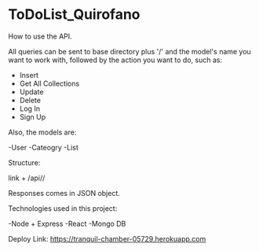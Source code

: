 # ToDoList_Quirofano

How to use the API. 

All queries can be sent to base directory plus '/' and the model's name you want to work with, followed by the action you want to do, such as:

- Insert
- Get All Collections 
- Update
- Delete
- Log In 
- Sign Up

Also, the models are:

-User
-Cateogry
-List

Structure:

link + /api/<Model>/<action>

Responses comes in JSON object.

Technologies used in this project:

-Node + Express
-React
-Mongo DB

Deploy Link:
https://tranquil-chamber-05729.herokuapp.com

